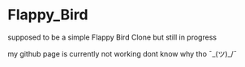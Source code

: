 # Flappy_Bird

supposed to be a simple Flappy Bird Clone but still in progress

my github page is currently not working dont know why tho ¯\_(ツ)_/¯
